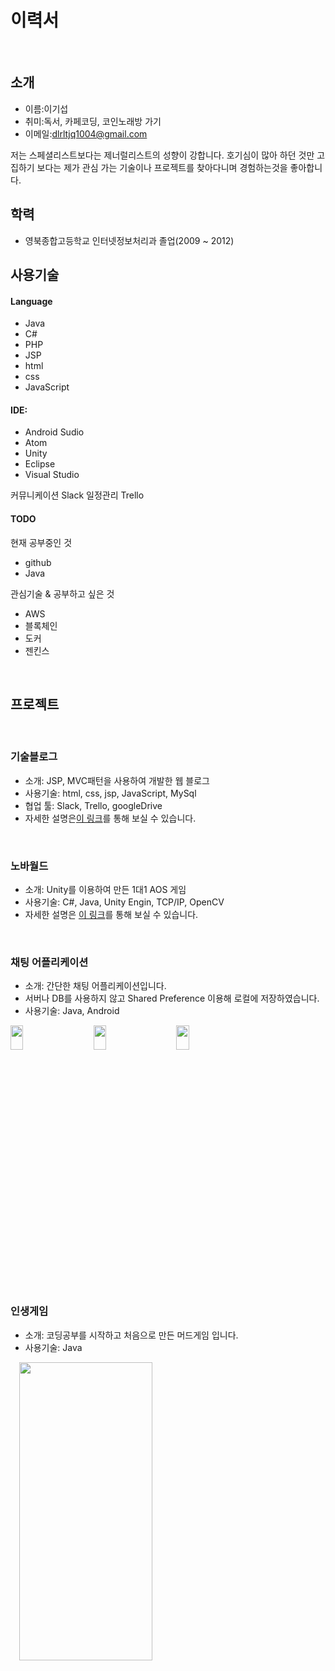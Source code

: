 

# 이력서

<br>

## 소개

+ 이름:이기섭
+ 취미:독서, 카페코딩, 코인노래방 가기
+ 이메일:dlrltjq1004@gmail.com

저는 스페셜리스트보다는 제너럴리스트의 성향이 강합니다.
호기심이 많아 하던 것만 고집하기 보다는 제가 관심 가는 기술이나 프로젝트를 찾아다니며 경험하는것을 좋아합니다.

## 학력 
+ 영북종합고등학교 인터넷정보처리과 졸업(2009 ~ 2012)



## 사용기술

#### Language
+ Java 
+ C# 
+ PHP 
+ JSP
+ html
+ css
+ JavaScript

#### IDE: 
+ Android Sudio 
+ Atom
+ Unity
+ Eclipse 
+ Visual Studio

커뮤니케이션 Slack
일정관리 Trello

#### TODO

현재 공부중인 것
+ github
+ Java

관심기술 & 공부하고 싶은 것
+ AWS
+ 블록체인
+ 도커
+ 젠킨스

<br>

## 프로젝트

<br>

### 기술블로그

+ 소개: JSP, MVC패턴을 사용하여 개발한 웹 블로그
+ 사용기술: html, css, jsp, JavaScript, MySql 
+ 협업 툴: Slack, Trello, googleDrive
+ 자세한 설명은[이 링크](https://github.com/dlrltjq1004/resume/blob/master/TechBlog.md)를 통해 보실 수 있습니다.

<br>

### 노바월드

+ 소개: Unity를 이용하여 만든 1대1 AOS 게임
+ 사용기술: C#, Java, Unity Engin, TCP/IP, OpenCV
+ 자세한 설명은 [이 링크](https://github.com/dlrltjq1004/resume/blob/master/NovaWolrd.md)를 통해 보실 수 있습니다.

<br>

### 채팅 어플리케이션

+ 소개: 간단한 채팅 어플리케이션입니다.
+ 서버나 DB를 사용하지 않고 Shared Preference 이용해 로컬에 저장하였습니다.
+ 사용기술: Java, Android

 <img src="images/채팅어플_가입_로그인.gif" width="20%" height="10%">　　
 <img src="images/Java_채팅어플 -프로필변경.gif" width="20%" height="10%">　　
 <img src="images/Java_채팅어플 - Join.gif" width="20%" height="10%">
 
<br>
 
### 인생게임

+ 소개: 코딩공부를 시작하고 처음으로 만든 머드게임 입니다.
+ 사용기술: Java

　<img src="images/Java_%EC%9D%B8%EC%83%9D%EA%B2%8C%EC%9E%84.gif" width="65%" height="35%">
